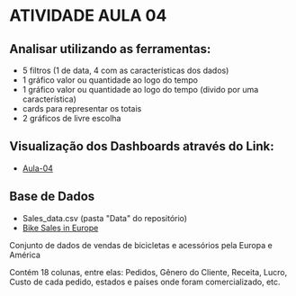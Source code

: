 # ATIVIDADE AULA 04## Analisar utilizando as ferramentas:- 5 filtros (1 de data, 4 com as características dos dados)- 1 gráfico valor ou quantidade ao logo do tempo- 1 gráfico valor ou quantidade ao logo do tempo (divido por uma característica)- cards para representar os totais- 2 gráficos de livre escolha## Visualização dos Dashboards através do Link:- [Aula-04](https://app.powerbi.com/view?r=eyJrIjoiYWQ5MDE5Y2ItMGJkNi00ZTkwLWJiMzMtZmI1NDUzY2EzNmNhIiwidCI6IjBkZjE5YTliLTgyMDItNDA3ZC04ZDQ3LWFiMGZkOTJiYmJmMiJ9)## Base de Dados- Sales_data.csv (pasta "Data" do repositório)- [Bike Sales in Europe ](https://www.kaggle.com/datasets/sadiqshah/bike-sales-in-europe)Conjunto de dados de vendas de bicicletas e acessórios pela Europa e AméricaContém 18 colunas, entre elas: Pedidos, Gênero do Cliente, Receita, Lucro, Custo de cada pedido, estados e países onde foram comercializado, etc.